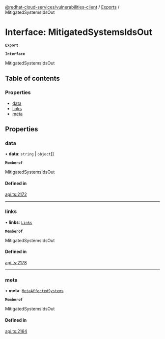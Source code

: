 [@redhat-cloud-services/vulnerabilities-client](../README.md) / [Exports](../modules.md) / MitigatedSystemsIdsOut

# Interface: MitigatedSystemsIdsOut

**`Export`**

**`Interface`**

MitigatedSystemsIdsOut

## Table of contents

### Properties

- [data](MitigatedSystemsIdsOut.md#data)
- [links](MitigatedSystemsIdsOut.md#links)
- [meta](MitigatedSystemsIdsOut.md#meta)

## Properties

### data

• **data**: `string` \| `object`[]

**`Memberof`**

MitigatedSystemsIdsOut

#### Defined in

[api.ts:2172](https://github.com/RedHatInsights/javascript-clients/blob/master/packages/vulnerabilities/api.ts#L2172)

___

### links

• **links**: [`Links`](Links.md)

**`Memberof`**

MitigatedSystemsIdsOut

#### Defined in

[api.ts:2178](https://github.com/RedHatInsights/javascript-clients/blob/master/packages/vulnerabilities/api.ts#L2178)

___

### meta

• **meta**: [`MetaAffectedSystems`](MetaAffectedSystems.md)

**`Memberof`**

MitigatedSystemsIdsOut

#### Defined in

[api.ts:2184](https://github.com/RedHatInsights/javascript-clients/blob/master/packages/vulnerabilities/api.ts#L2184)

